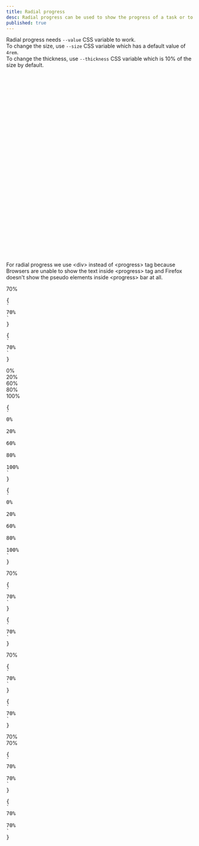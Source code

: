 ```yaml
---
title: Radial progress
desc: Radial progress can be used to show the progress of a task or to show the passing of time.
published: true
---
```


<script>
  import Component from "@components/Component.svelte"
  import ClassTable from "@components/ClassTable.svelte"
  import { prefix } from '$lib/stores';
  import { replace } from '$lib/actions';
</script>

Radial progress needs `--value` CSS variable to work.  
To change the size, use `--size` CSS variable which has a default value of `4rem`.  
To change the thickness, use `--thickness` CSS variable which is 10% of the size by default.

<div class="alert alert-info text-sm">
  <div>
    <svg xmlns="http://www.w3.org/2000/svg" fill="none" viewBox="0 0 24 24" class="stroke-info-content flex-shrink-0 w-6 h-6"><path stroke-linecap="round" stroke-linejoin="round" stroke-width="2" d="M13 16h-1v-4h-1m1-4h.01M21 12a9 9 0 11-18 0 9 9 0 0118 0z"></path></svg>
    For radial progress we use &lt;div&gt; instead of &lt;progress&gt; tag because Browsers are unable to show the text inside &lt;progress&gt; tag and Firefox doesn't show the pseudo elements inside &lt;progress&gt; bar at all.
  </div>
</div>

<ClassTable
data="{[
  { type:'component', class: 'radial-progress', desc: 'Shows a radial progress' },
]}"
/>

<Component title="Radial progress">
<div class="radial-progress" style="--value:70;">70%</div>
<pre slot="html" use:replace={{ to: $prefix }}>{
`<div class="$$radial-progress" style="--value:70;">70%</div>`
}</pre>
<pre slot="react" use:replace={{ to: $prefix }}>{
`<div className="$$radial-progress" style={{"--value":70}}>70%</div>`
}</pre>
</Component>

<Component title="Different values">
<div class="radial-progress" style="--value:0;">0%</div>
<div class="radial-progress" style="--value:20;">20%</div>
<div class="radial-progress" style="--value:60;">60%</div>
<div class="radial-progress" style="--value:80;">80%</div>
<div class="radial-progress" style="--value:100;">100%</div>
<pre slot="html" use:replace={{ to: $prefix }}>{
`<div class="$$radial-progress" style="--value:0;">0%</div>
<div class="$$radial-progress" style="--value:20;">20%</div>
<div class="$$radial-progress" style="--value:60;">60%</div>
<div class="$$radial-progress" style="--value:80;">80%</div>
<div class="$$radial-progress" style="--value:100;">100%</div>`
}</pre>
<pre slot="react" use:replace={{ to: $prefix }}>{
`<div className="$$radial-progress" style={{"--value":0}}>0%</div>
<div className="$$radial-progress" style={{"--value":20}}>20%</div>
<div className="$$radial-progress" style={{"--value":60}}>60%</div>
<div className="$$radial-progress" style={{"--value":80}}>80%</div>
<div className="$$radial-progress" style={{"--value":100}}>100%</div>`
}</pre>
</Component>

<Component title="Custom color">
<div class="radial-progress text-primary" style="--value:70;">70%</div>
<pre slot="html" use:replace={{ to: $prefix }}>{
`<div class="$$radial-progress text-primary" style="--value:70;">70%</div>`
}</pre>
<pre slot="react" use:replace={{ to: $prefix }}>{
`<div className="$$radial-progress text-primary" style={{"--value":70}}>70%</div>`
}</pre>
</Component>

<Component title="With background color and border">
<div class="radial-progress bg-primary text-primary-content border-4 border-primary" style="--value:70;">70%</div>
<pre slot="html" use:replace={{ to: $prefix }}>{
`<div class="$$radial-progress bg-primary text-primary-content border-4 border-primary" style="--value:70;">70%</div>`
}</pre>
<pre slot="react" use:replace={{ to: $prefix }}>{
`<div className="$$radial-progress bg-primary text-primary-content border-4 border-primary" stylstyle={{"--value":70}}>70%</div>`
}</pre>
</Component>

<Component title="Custom size and custom thickness">
<div class="radial-progress" style="--value:70; --size:12rem; --thickness: 2px;">70%</div>
<div class="radial-progress" style="--value:70; --size:12rem; --thickness: 2rem;">70%</div>
<pre slot="html" use:replace={{ to: $prefix }}>{
`<div class="$$radial-progress" style="--value:70; --size:12rem; --thickness: 2px;">70%</div>
<div class="$$radial-progress" style="--value:70; --size:12rem; --thickness: 2rem;">70%</div>`
}</pre>
<pre slot="react" use:replace={{ to: $prefix }}>{
`<div className="$$radial-progress" style={{ "--value": "70", "--size": "12rem", "--thickness": "2px" }}>70%</div>
<div className="$$radial-progress" style={{ "--value": "70", "--size": "12rem", "--thickness": "2rem" }}>70%</div>`
}</pre>
</Component>
